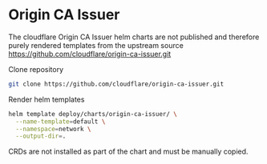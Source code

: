 # Origin CA Issuer

The cloudflare Origin CA Issuer helm charts are not published and therefore purely rendered templates from the upstream source https://github.com/cloudflare/origin-ca-issuer.git

Clone repository

```bash
git clone https://github.com/cloudflare/origin-ca-issuer.git
```

Render helm templates

```bash
helm template deploy/charts/origin-ca-issuer/ \
  --name-template=default \
  --namespace=network \
  --output-dir=.
```

CRDs are not installed as part of the chart and must be manually copied.
